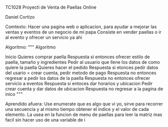 TC1028 Proyecti de Venta de Paellas Online

Daniel Cortizo

Comtexto:
Hacer una pagina web o aplicacion, para ayudar a mejorar las ventas y eventos de un negocio de mi papa
Consiste en vender paellas o ir al evento y ofrecer un servicio ya ahi

Algoritmo: 
"""
Algoritmo

Inicio
Quieres comprar paella
Respuesta si entonces ofrecer estilo de paella, tamaño y ingredientes
Pedir al usuario que llene los datos de como quiere la paella
Quieres hacer el pedido
Respuesta si etonces pedir datos del usario = crear cuenta, 
pedir metodo de pago
Respuesta no entonces regresar a pedir los datos de la paella
Respuesta no entonces ofrecer servicio a eventos
Respuesta si entoces dar horarios y ubicacion
Pedir crear cuenta y dar datos de ubicacion
Respuesta no regresar a la pagina de inico 
"""

Aprendido afuera: 
    Use enumerate que es algo que vi yo, sirve para recorrer una secuencia y al mismo tiempo obtener el indice y el valor de cada elemento. La usea en la funcion de menu de paellas
    para leer la matriz mas facil sin hacer uso de una variable de i
